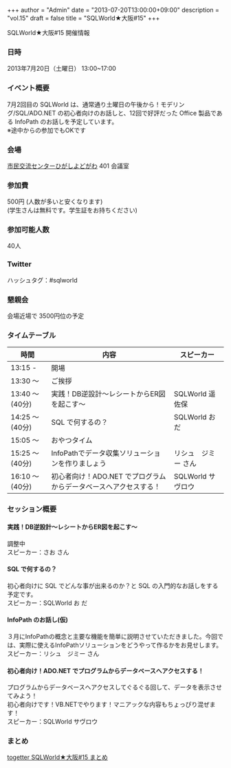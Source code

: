 +++
author = "Admin"
date = "2013-07-20T13:00:00+09:00"
description = "vol.15"
draft = false
title = "SQLWorld★大阪#15"
+++


SQLWorld★大阪#15 開催情報

### 日時

2013年7月20日（土曜日） 13:00~17:00

### イベント概要

7月2回目の SQLWorld は、通常通り土曜日の午後から！モデリング/SQL/ADO.NET の初心者向けのお話しと、12回で好評だった Office 製品である InfoPath のお話しを予定しています。  
※途中からの参加でもOKです  

### 会場

[市民交流センターひがしよどがわ](http://www.skc-higashiyodogawa.jp/) 401 会議室

### 参加費

500円 (人数が多いと安くなります)  
(学生さんは無料です。学生証をお持ちください)

### 参加可能人数

40人

### Twitter

ハッシュタグ：#sqlworld  

### 懇親会

会場近場で 3500円位の予定

### タイムテーブル

|時間|内容|スピーカー|
|---|----|----------|
|13:15 -|開場||
|13:30 ～|ご挨拶||
|13:40 ～ (40分)|実践！DB逆設計～レシートからER図を起こす～|SQLWorld 遥佐保|
|14:25 ～ (40分)|SQL で何するの？|SQLWorld お だ|
|15:05 ～|おやつタイム||
|15:25 ～ (40分)|InfoPathでデータ収集ソリューションを作りましょう|リシュ　ジミー さん|
|16:10 ～ (40分)|初心者向け！ADO.NET でプログラムからデータベースへアクセスする！|SQLWorld サヴロウ|

### セッション概要

#### 実践！DB逆設計～レシートからER図を起こす～

調整中  
スピーカー：さお さん

#### SQL で何するの？

初心者向けに SQL でどんな事が出来るのか？と SQL の入門的なお話しをする予定です。  
スピーカー：SQLWorld お だ

#### InfoPath のお話し(仮)

３月にInfoPathの概念と主要な機能を簡単に説明させていただきました。今回では、実際に使えるInfoPathソリューションをどうやって作るかをお見せします。  
スピーカー：リシュ　ジミー さん

#### 初心者向け！ADO.NET でプログラムからデータベースへアクセスする！

プログラムからデータベースへアクセスしてぐるぐる回して、データを表示させてみよう！  
初心者向けです！VB.NETでやります！マニアックな内容もちょっぴり混ぜます！  
スピーカー：SQLWorld サヴロウ

### まとめ

[togetter SQLWorld★大阪#15 まとめ](http://togetter.com/li/536791)